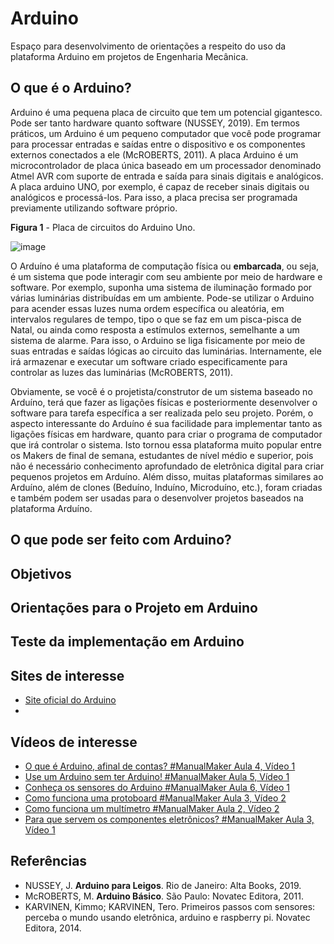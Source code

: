 # **Arduino**

Espaço para desenvolvimento de orientações a respeito do uso da plataforma Arduino em projetos de Engenharia Mecânica.

## O que é o Arduino?
Arduino é uma pequena placa de circuito que tem um potencial gigantesco. Pode ser tanto hardware quanto software (NUSSEY, 2019). Em termos práticos, um Arduino é um pequeno computador que você pode programar para processar entradas e saídas entre o dispositivo e os componentes externos conectados a ele (McROBERTS, 2011).
A placa Arduino é um microcontrolador de placa única baseado em um processador denominado Atmel AVR com suporte de entrada e saída para sinais digitais e analógicos. A placa arduino UNO, por exemplo, é capaz de receber sinais digitais ou analógicos e processá-los. Para isso, a placa precisa ser programada previamente utilizando software próprio.

**Figura 1** - Placa de circuitos do Arduino Uno.

![image](https://github.com/LPATROCINIO1969/Arduino/assets/79651078/486fa97a-5af3-4019-bb10-cbbcbddc0450)

O Arduíno é uma plataforma de computação física ou **embarcada**, ou seja, é um sistema que pode interagir com seu ambiente por meio de hardware e software. Por exemplo, suponha uma sistema de iluminação formado por várias luminárias distribuídas em um ambiente. Pode-se utilizar o Arduino para acender essas luzes numa ordem específica ou aleatória, em intervalos regulares de tempo, tipo o que se faz em um pisca-pisca de Natal, ou ainda como resposta a estímulos externos, semelhante a um sistema de alarme. Para isso, o Arduino se liga fisicamente por meio de suas entradas e saídas lógicas ao circuito das luminárias. Internamente, ele irá armazenar e executar um software criado especificamente para controlar as luzes das luminárias (McROBERTS, 2011).

Obviamente, se você é o projetista/construtor de um sistema baseado no Arduíno, terá que fazer as ligações físicas e posteriormente desenvolver o software para tarefa específica a ser realizada pelo seu projeto. Porém, o aspecto interessante do Arduíno é sua facilidade para implementar tanto as ligações físicas em hardware, quanto para criar o programa de computador que irá controlar o sistema. Isto tornou essa plataforma muito popular entre os Makers de final de semana, estudantes de nível médio e superior, pois não é necessário conhecimento aprofundado de eletrônica digital para criar pequenos projetos em Arduíno. Além disso, muitas plataformas similares ao Arduíno, além de clones (Beduíno, Induíno, Microduíno, etc.), foram criadas e também podem ser usadas para o desenvolver projetos baseados na plataforma Arduíno.

## O que pode ser feito com Arduino?

## Objetivos

## Orientações para o Projeto em Arduino

## Teste da implementação em Arduino

## Sites de interesse
+ [Site oficial do Arduino](https://www.arduino.cc/)
+ 

## Vídeos de interesse
+ [O que é Arduino, afinal de contas? #ManualMaker Aula 4, Vídeo 1](https://youtu.be/sv9dDtYnE1g?si=UeJtqoNw31OfbN2X)
+ [Use um Arduino sem ter Arduino! #ManualMaker Aula 5, Vídeo 1](https://youtu.be/CrHJj4OQ6Sw?si=q3hxL2asRdcQoa8f)
+ [Conheça os sensores do Arduino #ManualMaker Aula 6, Vídeo 1](https://youtu.be/vEdYjAbzrAE?si=lpzmEVB86Euq5Kdp)
+ [Como funciona uma protoboard #ManualMaker Aula 3, Vídeo 2](https://youtu.be/DfU6llvIMcM?si=z8TA3jHfJmQt875-)
+ [Como funciona um multímetro #ManualMaker Aula 2, Vídeo 2](https://youtu.be/1WIWrmc-rBk?si=YYHXf5jDlwjS0iMT)
+ [Para que servem os componentes eletrônicos? #ManualMaker Aula 3, Vídeo 1](https://youtu.be/C54Cp819Ebc?si=WC-CXoraHSysacQP)

## Referências
+ NUSSEY, J. **Arduino para Leigos**. Rio de Janeiro: Alta Books, 2019.
+ McROBERTS, M. **Arduino Básico**. São Paulo: Novatec Editora, 2011.
+ KARVINEN, Kimmo; KARVINEN, Tero. Primeiros passos com sensores: perceba o mundo usando eletrônica, arduino e raspberry pi. Novatec Editora, 2014.



